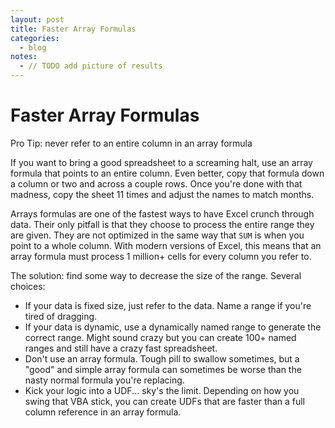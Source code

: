 ```yaml
---
layout: post
title: Faster Array Formulas
categories:
  - blog
notes:
  - // TODO add picture of results
---
```


# Faster Array Formulas

Pro Tip: never refer to an entire column in an array formula

If you want to bring a good spreadsheet to a screaming halt, use an array formula that points to an entire column. Even better, copy that formula down a column or two and across a couple rows. Once you're done with that madness, copy the sheet 11 times and adjust the names to match months.

Arrays formulas are one of the fastest ways to have Excel crunch through data. Their only pitfall is that they choose to process the entire range they are given. They are not optimized in the same way that `SUM` is when you point to a whole column. With modern versions of Excel, this means that an array formula must process 1 million+ cells for every column you refer to.

The solution: find some way to decrease the size of the range. Several choices:

- If your data is fixed size, just refer to the data. Name a range if you're tired of dragging.
- If your data is dynamic, use a dynamically named range to generate the correct range. Might sound crazy but you can create 100+ named ranges and still have a crazy fast spreadsheet.
- Don't use an array formula. Tough pill to swallow sometimes, but a "good" and simple array formula can sometimes be worse than the nasty normal formula you're replacing.
- Kick your logic into a UDF... sky's the limit. Depending on how you swing that VBA stick, you can create UDFs that are faster than a full column reference in an array formula.
